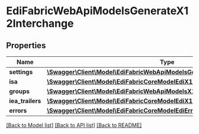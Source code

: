 # EdiFabricWebApiModelsGenerateX12Interchange

## Properties
Name | Type | Description | Notes
------------ | ------------- | ------------- | -------------
**settings** | [**\Swagger\Client\Model\EdiFabricWebApiModelsGenerateSettings**](EdiFabricWebApiModelsGenerateSettings.md) |  | [optional] 
**isa** | [**\Swagger\Client\Model\EdiFabricCoreModelEdiX12ISA**](EdiFabricCoreModelEdiX12ISA.md) |  | [optional] 
**groups** | [**\Swagger\Client\Model\EdiFabricWebApiModelsX12Group[]**](EdiFabricWebApiModelsX12Group.md) |  | [optional] 
**iea_trailers** | [**\Swagger\Client\Model\EdiFabricCoreModelEdiX12IEA[]**](EdiFabricCoreModelEdiX12IEA.md) |  | [optional] 
**errors** | [**\Swagger\Client\Model\EdiFabricCoreModelEdiErrorContextsReaderErrorContext[]**](EdiFabricCoreModelEdiErrorContextsReaderErrorContext.md) |  | [optional] 

[[Back to Model list]](../README.md#documentation-for-models) [[Back to API list]](../README.md#documentation-for-api-endpoints) [[Back to README]](../README.md)


